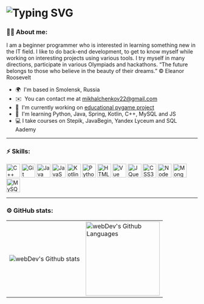 <h1><img src="https://readme-typing-svg.herokuapp.com?font=Righteous&size=27&duration=6300&vCenter=true&pause=100&color=9D9DE8&random=false&width=680&lines=Hi+%F0%9F%91%8B%2C+my+name+is+Alexandr+Mikhalchenkov!;A+young+back-end+developer+who+is+still+learning+%F0%9F%A7%91%F0%9F%8F%BB%E2%80%8D%F0%9F%92%BB" alt="Typing SVG" /></h1>

### :man_technologist: About me:
  I am a beginner programmer who is interested in learning something new in the IT field. I like to do back-end development, to get to know myself while working on interesting projects using various tools. I try myself in many directions, participate in various Olympiads and hackathons.
  “The future belongs to those who believe in the beauty of their dreams.” © Eleanor Roosevelt
* 🌍  I'm based in Smolensk, Russia
* ✉️  You can contact me at [mikhalchenkov22@gmail.com](mailto:mikhalchenkov22@gmail.com)
* 🚀  I'm currently working on [educational pygame project](https://github.com/mikhalexandr/Sensei-Rescuing-Pygame)
* 🧠  I'm learning Python, Java, Spring, Kotlin, C++, MySQL and JS
* 💻  I take courses on Stepik, JavaBegin, Yandex Lyceum and SQL Aademy

---

### :zap: Skills:


<p align="left">
<a href="https://docs.microsoft.com/en-us/cpp/?view=msvc-170" target="_blank" rel="noreferrer"><img src="https://raw.githubusercontent.com/danielcranney/readme-generator/main/public/icons/skills/cplusplus-colored.svg" width="36" height="36" alt="C++" /></a>  <a href="https://git-scm.com/" target="_blank" rel="noreferrer"><img src="https://raw.githubusercontent.com/danielcranney/readme-generator/main/public/icons/skills/git-colored.svg" width="36" height="36" alt="Git" /></a>  <a href="https://www.oracle.com/java/" target="_blank" rel="noreferrer"><img src="https://raw.githubusercontent.com/danielcranney/readme-generator/main/public/icons/skills/java-colored.svg" width="36" height="36" alt="Java" /></a>  <a href="https://developer.mozilla.org/en-US/docs/Web/JavaScript" target="_blank" rel="noreferrer"><img src="https://raw.githubusercontent.com/danielcranney/readme-generator/main/public/icons/skills/javascript-colored.svg" width="36" height="36" alt="JavaScript" /></a>     <a href="https://kotlinlang.org/" target="_blank" rel="noreferrer"><img src="https://raw.githubusercontent.com/danielcranney/readme-generator/main/public/icons/skills/kotlin-colored.svg" width="36" height="36" alt="Kotlin" /></a>  <a href="https://www.python.org/" target="_blank" rel="noreferrer"><img src="https://raw.githubusercontent.com/danielcranney/readme-generator/main/public/icons/skills/python-colored.svg" width="36" height="36" alt="Python" /></a>  <a href="https://developer.mozilla.org/en-US/docs/Glossary/HTML5" target="_blank" rel="noreferrer"><img src="https://raw.githubusercontent.com/danielcranney/readme-generator/main/public/icons/skills/html5-colored.svg" width="36" height="36" alt="HTML5" /></a>  <a href="https://vuejs.org/" target="_blank" rel="noreferrer"><img src="https://raw.githubusercontent.com/danielcranney/readme-generator/main/public/icons/skills/vuejs-colored.svg" width="36" height="36" alt="Vue" /></a>  <a href="https://jquery.com/" target="_blank" rel="noreferrer"><img src="https://raw.githubusercontent.com/danielcranney/readme-generator/main/public/icons/skills/jquery-colored.svg" width="36" height="36" alt="JQuery" /></a>  <a href="https://www.w3.org/TR/CSS/#css" target="_blank" rel="noreferrer"><img src="https://raw.githubusercontent.com/danielcranney/readme-generator/main/public/icons/skills/css3-colored.svg" width="36" height="36" alt="CSS3" /></a>  <a href="https://nodejs.org/en/" target="_blank" rel="noreferrer"><img src="https://raw.githubusercontent.com/danielcranney/readme-generator/main/public/icons/skills/nodejs-colored.svg" width="36" height="36" alt="NodeJS" /></a>  <a href="https://www.mongodb.com/" target="_blank" rel="noreferrer"><img src="https://raw.githubusercontent.com/danielcranney/readme-generator/main/public/icons/skills/mongodb-colored.svg" width="36" height="36" alt="MongoDB" /></a>  <a href="https://www.mysql.com/" target="_blank" rel="noreferrer"><img src="https://raw.githubusercontent.com/danielcranney/readme-generator/main/public/icons/skills/mysql-colored.svg" width="36" height="36" alt="MySQL" /></a>
</p>

---

### ⚙️ GitHub stats:
<table>
  <tr>
    <td>
      <img align="centre" src="http://github-readme-streak-stats.herokuapp.com?user=mikhalexandr&stroke=ffffff&background=181824&ring=ffffff&fire=ffffff&currStreakNum=ffffff&currStreakLabel=ffffff&sideNums=ffffff&sideLabels=ffffff&dates=ffffff" alt="webDev's Github stats" />
    </td>
    <td>
      <img height="195px" align="centre" alt="webDev's Github Languages" src="https://github-readme-stats-sigma-five.vercel.app/api/top-langs/?username=mikhalexandr&layout=compact&langs_count=10&title_color=ffffff&text_color=ffffff&icon_color=6366f1&bg_color=181824&locale=en&custom_title=Top%20%Languages" />
    </td>
  </tr>
</table>  


